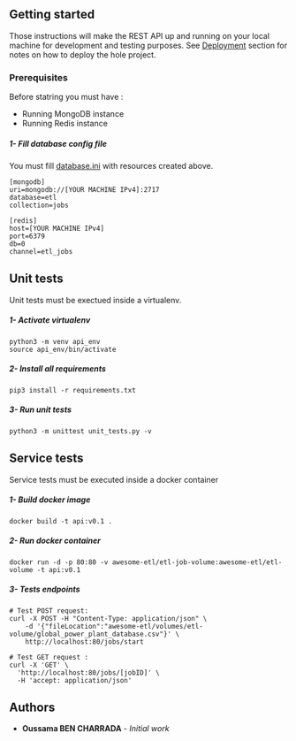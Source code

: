 ## Getting started

Those instructions will make the REST API up and running on your local machine for development and testing purposes. 
See [Deployment](https://github.com/Oussama-bch/awesome-etl/blob/main/README.md) section for notes on how to deploy the hole project.

### Prerequisites
Before statring you must have :
* Running MongoDB instance
* Running Redis instance

##### 1- Fill database config file
You must fill [database.ini](https://github.com/Oussama-bch/hello-world/blob/main/api/database.ini) with resources created above.
```
[mongodb]
uri=mongodb://[YOUR MACHINE IPv4]:2717
database=etl
collection=jobs

[redis]
host=[YOUR MACHINE IPv4]
port=6379
db=0
channel=etl_jobs
```

## Unit tests
Unit tests must be exectued inside a virtualenv.
##### 1- Activate virtualenv
```
python3 -m venv api_env
source api_env/bin/activate
```

##### 2- Install all requirements
```
pip3 install -r requirements.txt
```
##### 3- Run unit tests
```
python3 -m unittest unit_tests.py -v
```

## Service tests
Service tests must be executed inside a docker container
##### 1- Build docker image
```
docker build -t api:v0.1 .
```

##### 2- Run docker container
```
docker run -d -p 80:80 -v awesome-etl/etl-job-volume:awesome-etl/etl-volume -t api:v0.1
```
##### 3- Tests endpoints
```
# Test POST request:
curl -X POST -H "Content-Type: application/json" \
    -d '{"fileLocation":"awesome-etl/volumes/etl-volume/global_power_plant_database.csv"}' \ 
    http://localhost:80/jobs/start

# Test GET request :
curl -X 'GET' \
  'http://localhost:80/jobs/[jobID]' \
  -H 'accept: application/json'
```

## Authors

* **Oussama BEN CHARRADA** - *Initial work*